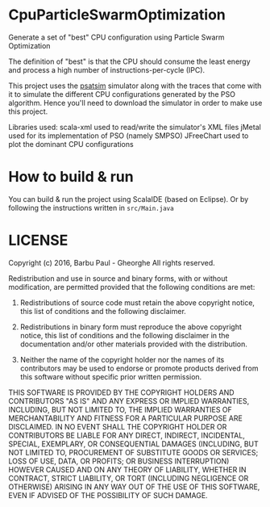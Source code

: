 CpuParticleSwarmOptimization
============================
Generate a set of "best" CPU configuration using Particle Swarm Optimization 

The definition of "best" is that the CPU should consume the least energy and process a high number of instructions-per-cycle (IPC).

This project uses the [psatsim](http://homepages.udayton.edu/~ttaha1/psatsim/) simulator along with 
the traces that come with it to simulate the different CPU configurations generated by the PSO algorithm.
Hence you'll need to download the simulator in order to make use this project.

Libraries used:
scala-xml used to read/write the simulator's XML files
jMetal used for its implementation of PSO (namely SMPSO)
JFreeChart used to plot the dominant CPU configurations

How to build & run
==========
You can build & run the project using ScalaIDE (based on Eclipse).
Or by following the instructions written in `src/Main.java`

LICENSE
=======
Copyright (c) 2016, Barbu Paul - Gheorghe
All rights reserved.

Redistribution and use in source and binary forms, with or without modification, are permitted provided that the following conditions are met:

1. Redistributions of source code must retain the above copyright notice, this list of conditions and the following disclaimer.

2. Redistributions in binary form must reproduce the above copyright notice, this list of conditions and the following disclaimer in the documentation and/or other materials provided with the distribution.

3. Neither the name of the copyright holder nor the names of its contributors may be used to endorse or promote products derived from this software without specific prior written permission.

THIS SOFTWARE IS PROVIDED BY THE COPYRIGHT HOLDERS AND CONTRIBUTORS "AS IS" AND ANY EXPRESS OR IMPLIED WARRANTIES, INCLUDING, BUT NOT LIMITED TO, THE IMPLIED WARRANTIES OF MERCHANTABILITY AND FITNESS FOR A PARTICULAR PURPOSE ARE DISCLAIMED. IN NO EVENT SHALL THE COPYRIGHT HOLDER OR CONTRIBUTORS BE LIABLE FOR ANY DIRECT, INDIRECT, INCIDENTAL, SPECIAL, EXEMPLARY, OR CONSEQUENTIAL DAMAGES (INCLUDING, BUT NOT LIMITED TO, PROCUREMENT OF SUBSTITUTE GOODS OR SERVICES; LOSS OF USE, DATA, OR PROFITS; OR BUSINESS INTERRUPTION) HOWEVER CAUSED AND ON ANY THEORY OF LIABILITY, WHETHER IN CONTRACT, STRICT LIABILITY, OR TORT (INCLUDING NEGLIGENCE OR OTHERWISE) ARISING IN ANY WAY OUT OF THE USE OF THIS SOFTWARE, EVEN IF ADVISED OF THE POSSIBILITY OF SUCH DAMAGE.
